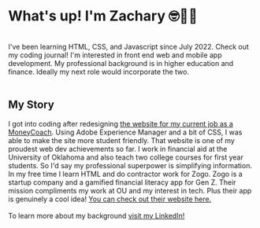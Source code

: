 <h1>What's up! I'm Zachary 🤓👋🏾</h1>
<br/>
I've been learning HTML, CSS, and Javascript since July 2022. Check out my coding journal! I'm interested in front end web and mobile app development. My professional background is in higher education and finance. Ideally my next role would incorporate the two.
<br>
<br>
<h2>My Story</h2>
I got into coding after redesigning <a href="https://ou.edu/moneycoach">the website for my current job as a MoneyCoach</a>. Using Adobe Experience Manager and a bit of CSS, I was able to make the site more student friendly. That website is one of my proudest web dev achievements so far. I work in financial aid at the University of Oklahoma and also teach two college courses for first year students. So I'd say my professional superpower is simplifying information. In my free time I learn HTML and do contractor work for Zogo. Zogo is a startup company and a gamified financial literacy app for Gen Z. Their mission compliments my work at OU and my interest in tech. Plus their app is genuinely a cool idea! <a href="https://zogo.com">You can check out their website here.</a>
<br>
<br>
To learn more about my background <a href="https://www.Linkedin.com/in/zacharyjpeter94">visit my LinkedIn!</a>
<!---
Zacharyjpeter/Zacharyjpeter is a ✨ special ✨ repository because its `README.md` (this file) appears on your GitHub profile.
You can click the Preview link to take a look at your changes.
--->
